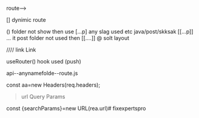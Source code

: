 route-->

[]  dynimic route

()  folder not show then use
[...p] any slag used  etc java/post/skksak
[[...p]] ... it post folder not used then [[....]]
@ solt
layout

//// link
Link

<!-- use only client side -->
useRouter() hook used (push)



 api--anynamefolde--route.js

 const aa=new Headers(req.headers);

 >url Query Params

 const {searchParams}=new URL(rea.url)# fixexpertspro
